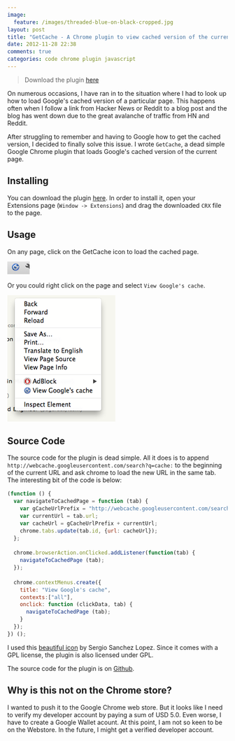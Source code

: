 ```yaml
---
image:
  feature: /images/threaded-blue-on-black-cropped.jpg
layout: post
title: "GetCache - A Chrome plugin to view cached version of the current page"
date: 2012-11-28 22:38
comments: true
categories: code chrome plugin javascript
---
```


>Download the plugin
[here](/downloads/GetCache.crx)

On numerous occasions, I have ran in to the situation where I had to
look up how to load Google's cached version of a particular page. This
happens often when I follow a link from Hacker News or Reddit to a blog
post and the blog has went down due to the great avalanche of traffic
from HN and Reddit.

After struggling to remember and having to Google how to get the cached
version, I decided to finally solve this issue. I wrote `GetCache`, a
dead simple Google Chrome plugin that loads Google's cached version of
the current page.

## Installing
You can download the plugin
[here](/downloads/GetCache.crx). In order to install it, open your
Extensions page (`Window -> Extensions`) and drag the downloaded `CRX`
file to the page.

<!--more-->
## Usage

On any page, click on the GetCache icon to load the cached page.

![GetCache icon](/images/get_cache_icon.png)


Or you could right click on the page and select `View Google's cache`.

![GetCache context menu](/images/get_cache_context_menu.png)

## Source Code
The source code for the plugin is dead simple. All it does is to append
`http://webcache.googleusercontent.com/search?q=cache:` to the beginning
of the current URL and ask chrome to load the new URL in the same
tab. The interesting bit of the code is below:

```javascript
(function () {
  var navigateToCachedPage = function (tab) {
    var gCacheUrlPrefix = "http://webcache.googleusercontent.com/search?q=cache:";
    var currentUrl = tab.url;
    var cacheUrl = gCacheUrlPrefix + currentUrl;
    chrome.tabs.update(tab.id, {url: cacheUrl});
  };

  chrome.browserAction.onClicked.addListener(function(tab) {
    navigateToCachedPage (tab);
  });

  chrome.contextMenus.create({
    title: "View Google's cache",
    contexts:["all"],
    onclick: function (clickData, tab) {
      navigateToCachedPage (tab);
    }
  });
}) ();
```

I used this
[beautiful icon](http://www.iconfinder.com/icondetails/7065/128/cache_icon)
by Sergio Sanchez Lopez. Since it comes with a GPL license, the plugin
is also licensed under GPL.

The source code for the plugin is on [Github](https://github.com/sdqali/GetCache).

## Why is this not on the Chrome store?

I wanted to push it to the Google Chrome web store. But it looks like I
need to verify my developer account by paying a sum of USD 5.0. Even
worse, I have to create a Google Wallet acount. At this
point, I am not so keen to be on the Webstore. In the future, I might
get a verified developer account.
